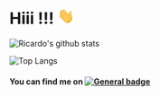 # Hiii !!! <img src="https://raw.githubusercontent.com/ricardolima87/ricardolima87/master/imgs/wave.gif" width="30px">

![Ricardo's github stats](https://github-readme-stats.vercel.app/api?username=ricardolima87&show_icons=true&hide_border=true)

![Top Langs](https://github-readme-stats.vercel.app/api/top-langs/?username=ricardolima87&layout=compact)

#### You can find me on [![General badge](https://img.shields.io/badge/LinkedIn-0077B5?style=for-the-badge&logo=linkedin&logoColor=white)](https://www.linkedin.com/in/ricalima/)

